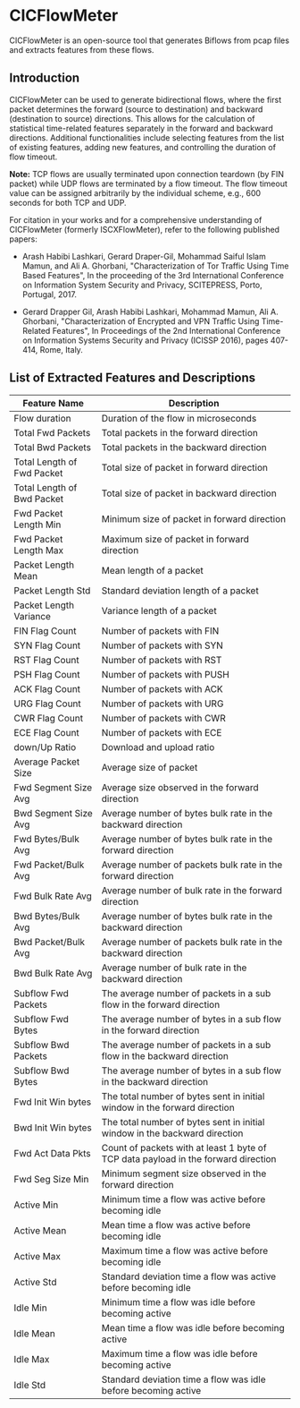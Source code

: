 # CICFlowMeter

CICFlowMeter is an open-source tool that generates Biflows from pcap files and extracts features from these flows.

## Introduction

CICFlowMeter can be used to generate bidirectional flows, where the first packet determines the forward (source to destination) and backward (destination to source) directions. This allows for the calculation of statistical time-related features separately in the forward and backward directions. Additional functionalities include selecting features from the list of existing features, adding new features, and controlling the duration of flow timeout.

**Note:** TCP flows are usually terminated upon connection teardown (by FIN packet) while UDP flows are terminated by a flow timeout. The flow timeout value can be assigned arbitrarily by the individual scheme, e.g., 600 seconds for both TCP and UDP.

For citation in your works and for a comprehensive understanding of CICFlowMeter (formerly ISCXFlowMeter), refer to the following published papers:

- Arash Habibi Lashkari, Gerard Draper-Gil, Mohammad Saiful Islam Mamun, and Ali A. Ghorbani, "Characterization of Tor Traffic Using Time Based Features", In the proceeding of the 3rd International Conference on Information System Security and Privacy, SCITEPRESS, Porto, Portugal, 2017.

- Gerard Drapper Gil, Arash Habibi Lashkari, Mohammad Mamun, Ali A. Ghorbani, "Characterization of Encrypted and VPN Traffic Using Time-Related Features", In Proceedings of the 2nd International Conference on Information Systems Security and Privacy (ICISSP 2016), pages 407-414, Rome, Italy.

## List of Extracted Features and Descriptions

| Feature Name                | Description                                                  |
|-----------------------------|--------------------------------------------------------------|
| Flow duration               | Duration of the flow in microseconds                         |
| Total Fwd Packets           | Total packets in the forward direction                       |
| Total Bwd Packets           | Total packets in the backward direction                      |
| Total Length of Fwd Packet  | Total size of packet in forward direction                    |
| Total Length of Bwd Packet  | Total size of packet in backward direction                   |
| Fwd Packet Length Min       | Minimum size of packet in forward direction                  |
| Fwd Packet Length Max       | Maximum size of packet in forward direction                  |
| Packet Length Mean          | Mean length of a packet                                      |
| Packet Length Std           | Standard deviation length of a packet                        |
| Packet Length Variance      | Variance length of a packet                                  |
| FIN Flag Count              | Number of packets with FIN                                   |
| SYN Flag Count              | Number of packets with SYN                                   |
| RST Flag Count              | Number of packets with RST                                   |
| PSH Flag Count              | Number of packets with PUSH                                  |
| ACK Flag Count              | Number of packets with ACK                                   |
| URG Flag Count              | Number of packets with URG                                   |
| CWR Flag Count              | Number of packets with CWR                                   |
| ECE Flag Count              | Number of packets with ECE                                   |
| down/Up Ratio               | Download and upload ratio                                    |
| Average Packet Size         | Average size of packet                                       |
| Fwd Segment Size Avg        | Average size observed in the forward direction               |
| Bwd Segment Size Avg        | Average number of bytes bulk rate in the backward direction  |
| Fwd Bytes/Bulk Avg          | Average number of bytes bulk rate in the forward direction   |
| Fwd Packet/Bulk Avg         | Average number of packets bulk rate in the forward direction |
| Fwd Bulk Rate Avg           | Average number of bulk rate in the forward direction         |
| Bwd Bytes/Bulk Avg          | Average number of bytes bulk rate in the backward direction  |
| Bwd Packet/Bulk Avg         | Average number of packets bulk rate in the backward direction|
| Bwd Bulk Rate Avg           | Average number of bulk rate in the backward direction        |
| Subflow Fwd Packets         | The average number of packets in a sub flow in the forward direction|
| Subflow Fwd Bytes           | The average number of bytes in a sub flow in the forward direction|
| Subflow Bwd Packets         | The average number of packets in a sub flow in the backward direction|
| Subflow Bwd Bytes           | The average number of bytes in a sub flow in the backward direction|
| Fwd Init Win bytes          | The total number of bytes sent in initial window in the forward direction|
| Bwd Init Win bytes          | The total number of bytes sent in initial window in the backward direction|
| Fwd Act Data Pkts           | Count of packets with at least 1 byte of TCP data payload in the forward direction|
| Fwd Seg Size Min            | Minimum segment size observed in the forward direction     |
| Active Min                  | Minimum time a flow was active before becoming idle         |
| Active Mean                 | Mean time a flow was active before becoming idle            |
| Active Max                  | Maximum time a flow was active before becoming idle         |
| Active Std                  | Standard deviation time a flow was active before becoming idle|
| Idle Min                    | Minimum time a flow was idle before becoming active         |
| Idle Mean                   | Mean time a flow was idle before becoming active            |
| Idle Max                    | Maximum time a flow was idle before becoming active         |                                             
| Idle Std                    | Standard deviation time a flow was idle before becoming active|



